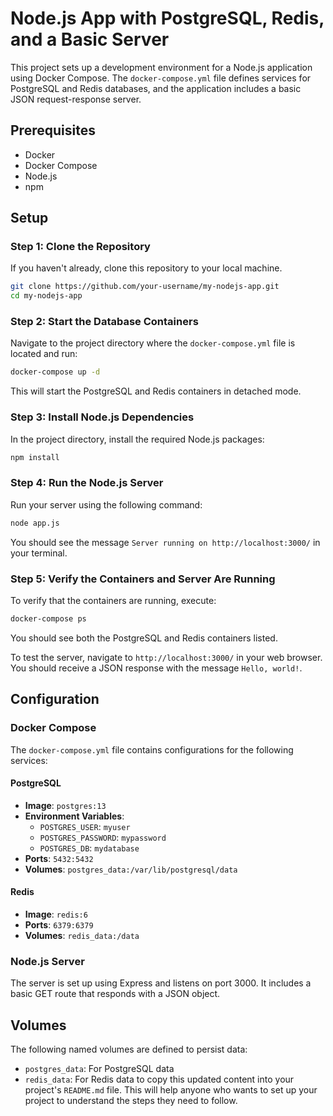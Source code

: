 # Node.js App with PostgreSQL, Redis, and a Basic Server

This project sets up a development environment for a Node.js application using Docker Compose. The `docker-compose.yml` file defines services for PostgreSQL and Redis databases, and the application includes a basic JSON request-response server.

## Prerequisites

- Docker
- Docker Compose
- Node.js
- npm

## Setup

### Step 1: Clone the Repository

If you haven't already, clone this repository to your local machine.

```bash
git clone https://github.com/your-username/my-nodejs-app.git
cd my-nodejs-app
```

### Step 2: Start the Database Containers

Navigate to the project directory where the `docker-compose.yml` file is located and run:

```bash
docker-compose up -d
```

This will start the PostgreSQL and Redis containers in detached mode.

### Step 3: Install Node.js Dependencies

In the project directory, install the required Node.js packages:

```bash
npm install
```

### Step 4: Run the Node.js Server

Run your server using the following command:

```bash
node app.js
```

You should see the message `Server running on http://localhost:3000/` in your terminal.

### Step 5: Verify the Containers and Server Are Running

To verify that the containers are running, execute:

```bash
docker-compose ps
```

You should see both the PostgreSQL and Redis containers listed.

To test the server, navigate to `http://localhost:3000/` in your web browser. You should receive a JSON response with the message `Hello, world!`.

## Configuration

### Docker Compose

The `docker-compose.yml` file contains configurations for the following services:

#### PostgreSQL

- **Image**: `postgres:13`
- **Environment Variables**:
  - `POSTGRES_USER`: `myuser`
  - `POSTGRES_PASSWORD`: `mypassword`
  - `POSTGRES_DB`: `mydatabase`
- **Ports**: `5432:5432`
- **Volumes**: `postgres_data:/var/lib/postgresql/data`

#### Redis

- **Image**: `redis:6`
- **Ports**: `6379:6379`
- **Volumes**: `redis_data:/data`

### Node.js Server

The server is set up using Express and listens on port 3000. It includes a basic GET route that responds with a JSON object.

## Volumes

The following named volumes are defined to persist data:

- `postgres_data`: For PostgreSQL data
- `redis_data`: For Redis data
 to copy this updated content into your project's `README.md` file. This will help anyone who wants to set up your project to understand the steps they need to follow.